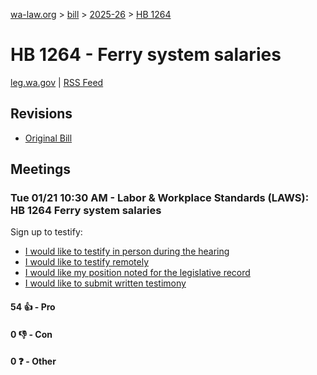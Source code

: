[wa-law.org](/) > [bill](/bill/) > [2025-26](/bill/2025-26/) > [HB 1264](/bill/2025-26/hb/1264/)

# HB 1264 - Ferry system salaries
[leg.wa.gov](https://app.leg.wa.gov/billsummary?BillNumber=1264&Year=2025&Initiative=false) | [RSS Feed](./rss.xml)

## Revisions
* [Original Bill](1/)

## Meetings
### Tue 01/21 10:30 AM - Labor & Workplace Standards (LAWS): HB 1264 Ferry system salaries
Sign up to testify:
* [I would like to testify in person during the hearing](https://app.leg.wa.gov/csi/Testifier/Add?chamber=House&mId=32518&aId=161695&caId=24890&tId=1)
* [I would like to testify remotely](https://app.leg.wa.gov/csi/Testifier/Add?chamber=House&mId=32518&aId=161695&caId=24890&tId=2)
* [I would like my position noted for the legislative record](https://app.leg.wa.gov/csi/Testifier/Add?chamber=House&mId=32518&aId=161695&caId=24890&tId=3)
* [I would like to submit written testimony](https://app.leg.wa.gov/csi/Testifier/Add?chamber=House&mId=32518&aId=161695&caId=24890&tId=4)

#### 54 👍 - Pro

#### 0 👎 - Con

#### 0 ❓ - Other
